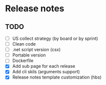 ﻿# Release notes

## TODO

- [ ] US collect strategy (by board or by sprint)
- [ ] Clean code
- [ ] .net script version (csx)
- [ ] Portable version
- [ ] Dockerfile
- [x] Add sub page for each release
- [x] Add cli skils (arguments support)
- [x] Release notes template customization (hbs)